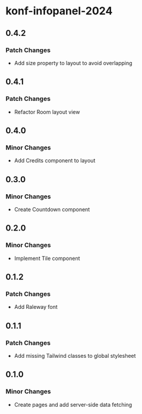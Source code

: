 # konf-infopanel-2024

## 0.4.2

### Patch Changes

- Add size property to layout to avoid overlapping

## 0.4.1

### Patch Changes

- Refactor Room layout view

## 0.4.0

### Minor Changes

- Add Credits component to layout

## 0.3.0

### Minor Changes

- Create Countdown component

## 0.2.0

### Minor Changes

- Implement Tile component

## 0.1.2

### Patch Changes

- Add Raleway font

## 0.1.1

### Patch Changes

- Add missing Tailwind classes to global stylesheet

## 0.1.0

### Minor Changes

- Create pages and add server-side data fetching
